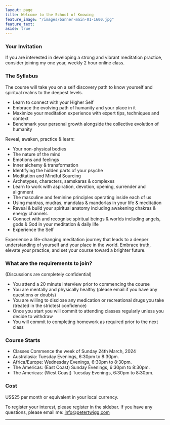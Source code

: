 ```yaml
---
layout: page
title: Welcome to the School of Knowing 
feature_image: "/images/banner-main-01-1600.jpg"
feature_text: 
aside: true 
---
```


### Your Invitation

If you are interested in developing a strong and vibrant meditation practice, consider joining my one year, weekly 2 hour online class.  

### The Syllabus

The course will take you on a self discovery path to know yourself and spiritual realms to the deepest levels. 
* Learn to connect with your Higher Self
* Embrace the evolving path of humanity and your place in it 
* Maximize your meditation experience with expert tips, techniques and context
* Benchmark your personal growth alongside the collective evolution of humanity

Reveal, awaken, practice & learn:
* Your non-physical bodies
* The nature of the mind
* Emotions and feelings
* Inner alchemy & transformation
* Identifying the hidden parts of your psyche
* Meditation and Mindful Sourcing
* Archetypes, characters, samskaras & complexes
* Learn to work with aspiration, devotion, opening, surrender and alignment 
* The masculine and feminine principles operating inside each of us
* Using mantras, mudras, mandalas & mandorlas in your life & meditation
* Reveal & build your spiritual anatomy including awakening chakras & energy channels 
* Connect with and recognise spiritual beings & worlds including angels, gods & God in your meditation & daily life
* Experience the Self

Experience a life-changing meditation journey that leads to a deeper understanding of yourself and your place in the world. Embrace truth, elevate your practice, and set your course toward a brighter future.

### What are the requirements to join? 

(Discussions are completely confidential)
* You attend a 20 minute interview prior to commencing the course
* You are mentally and physically healthy (please email if you have any questions or doubts)
* You are willing to disclose any medication or recreational drugs you take (treated in the strictest confidence)
* Once you start you will commit to attending classes regularly unless you decide to withdraw 
* You will commit to completing homework as required prior to the next class  

### Course Starts

* Classes Commence the week of Sunday 24th March, 2024 
* Australasia: Tuesday Evenings, 6:30pm to 8:30pm. 
* Africa/Europe: Wednesday Evenings, 6:30pm to 8:30pm. 
* The Americas: (East Coast) Sunday Evenings, 6:30pm to 8:30pm. 
* The Americas: (West Coast) Tuesday Evenings, 6:30pm to 8:30pm. 
 
### Cost

US$25 per month or equivalent in your local currency. 

To register your interest, please register in the sidebar. If you have any questions, please email me: [info@petertwigg.com](info@petertwigg.com) 



---

